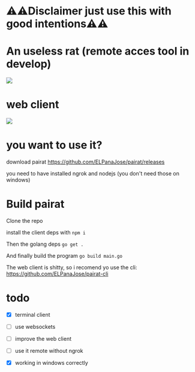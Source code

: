 

<h1>⚠️⚠️Disclaimer just use this with good intentions⚠️⚠️</h1>

<h1>An useless rat (remote acces tool in develop)</h1>

<img src="https://mamalinda.tk/sisa.png">

<h1>web client</h1>
  
<img src="https://mamalinda.tk/client.png">

<h1>you want to use it?</h1>

download pairat https://github.com/ELPanaJose/pairat/releases

you need to have installed ngrok and nodejs (you don't need those on windows)

<h1>Build pairat</h1>

Clone the repo

install the client deps with ```npm i```

Then the golang deps ```go get .```

And finally build the program  ```go build main.go```

The web client is shitty, so i recomend yo use the cli: https://github.com/ELPanaJose/pairat-cli

<h1>todo</h1>

- [x] terminal client
- [ ] use websockets
- [ ] improve the web client
- [ ] use it remote without ngrok
- [x] working in windows correctly


